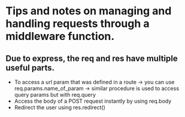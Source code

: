 # Tips and notes on managing and handling requests through a middleware function.

## Due to express, the req and res have multiple useful parts.

- To access a url param that was defined in a route -> you can use req.params.name_of_param -> similar procedure is used to access query params but with req.query
- Access the body of a POST request instantly by using req.body
- Redirect the user using res.redirect()
